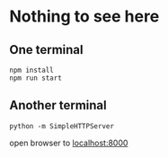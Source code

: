 Nothing to see here
===================

One terminal
------------

    npm install
    npm run start

Another terminal
----------------

    python -m SimpleHTTPServer

open browser to [localhost:8000](http://localhost:8000)
